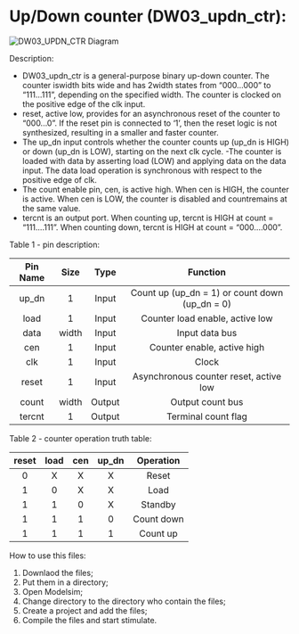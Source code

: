 # Up/Down counter (DW03_updn_ctr):

![DW03_UPDN_CTR Diagram](https://github.com/ElTheScreeps/Up-Down_Counter/assets/115155585/37e99cf9-2f17-48ff-bdcd-4a8e861d5e5d)

Description:

- DW03_updn_ctr is a general-purpose binary up-down counter. The counter iswidth bits wide and has 2width states from “000...000” to “111...111”, depending on the specified width. The counter is clocked on the positive edge of the clk input.
- reset, active low, provides for an asynchronous reset of the counter to “000...0”. If the reset pin is connected to ‘1’, then the reset logic is not synthesized, resulting in a smaller and faster counter.
- The up_dn input controls whether the counter counts up (up_dn is HIGH) or down (up_dn is LOW), starting on the next clk cycle.
-The counter is loaded with data by asserting load (LOW) and applying data on the data input. The data load operation is synchronous with respect to the positive edge of clk.
- The count enable pin, cen, is active high. When cen is HIGH, the counter is active. When cen is LOW, the counter is disabled and countremains at the same value.
- tercnt is an output port. When counting up, tercnt is HIGH at count = “111....111”. When counting down, tercnt is HIGH at count = “000....000”.

Table 1 - pin description:

| Pin Name | Size | Type | Function                                       |
|  :---:   |:---: |:---: |    :---:                                       |
| up_dn    | 1    | Input| Count up (up_dn = 1) or count down (up_dn = 0) |
| load     | 1    | Input| Counter load enable, active low                |
| data     | width| Input| Input data bus                                 |
| cen      | 1    | Input| Counter enable, active high                    |
| clk      | 1    | Input| Clock                                          |
| reset    | 1    | Input| Asynchronous counter reset, active low         |
| count    | width| Output| Output count bus                              |
| tercnt   | 1    | Output| Terminal count flag                           |



Table 2 - counter operation truth table:

| reset | load | cen | up_dn | Operation |
| :---: |:---: |:---:| :---: |   :---:   |
| 0     | X    | X   | X     | Reset     |
| 1     | 0    | X   | X     | Load      |
| 1     | 1    | 0   | X     | Standby   |
| 1     | 1    | 1   | 0     | Count down|
| 1     | 1    | 1   | 1     | Count up  |



How to use this files:

1. Downlaod the files;
2. Put them in a directory;
3. Open Modelsim;
4. Change directory to the directory who contain the files;
5. Create a project and add the files;
6. Compile the files and start stimulate.
